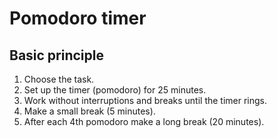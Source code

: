 # Pomodoro timer

## Basic principle

1. Choose the task.
2. Set up the timer (pomodoro) for 25 minutes.
3. Work without interruptions and breaks until the timer rings.
4. Make a small break (5 minutes).
5. After each 4th pomodoro make a long break (20 minutes).
